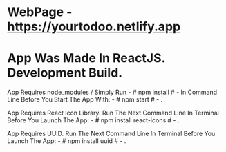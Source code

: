 # WebPage - https://yourtodoo.netlify.app

# App Was Made In ReactJS. Development Build.

App Requires node_modules / Simply Run  - # npm install # -  In Command Line Before You Start The App With: - # npm start # - .

App Requires React Icon Library. Run The Next Command Line In Terminal Before You Launch The App: - # npm install react-icons # -  .

App Requires UUID. Run The Next Command Line In Terminal Before You Launch The App: - # npm install uuid # -  .
 
